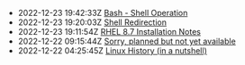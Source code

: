 * 2022-12-23 19:42:33Z [Bash - Shell Operation](../4)
* 2022-12-23 19:20:03Z [Shell Redirection](../3)
* 2022-12-23 19:11:54Z [RHEL 8.7 Installation Notes](../2)
* 2022-12-22 09:15:44Z [Sorry, planned but not yet available](../0)
* 2022-12-22 04:25:45Z [Linux History (in a nutshell)](../1)
